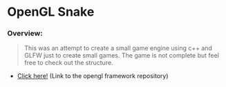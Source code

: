  # OpenGL Snake

### Overview:
> This was an attempt to create a small game engine using c++ and GLFW just to create small games. The game is not complete but feel free to check out the structure.

* [Click here!](https://github.com/tarang-soni/opengl_framework/tree/Snake) (Link to the opengl framework repository)
